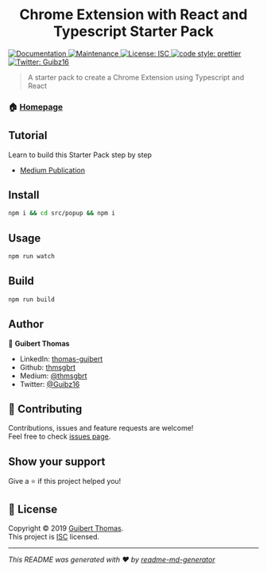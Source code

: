 <h1 align="center">Chrome Extension with React and Typescript Starter Pack</h1>
<p>
  <a href="https://github.com/thmsgbrt/Chrome-Extension-with-React-and-Typescript-Starter-Pack#readme">
    <img alt="Documentation" src="https://img.shields.io/badge/documentation-yes-brightgreen.svg" target="_blank" />
  </a>
  <a href="https://github.com/thmsgbrt/Chrome-Extension-with-React-and-Typescript-Starter-Pack/graphs/commit-activity">
    <img alt="Maintenance" src="https://img.shields.io/badge/Maintained%3F-yes-green.svg" target="_blank" />
  </a>
  <a href="https://github.com/thmsgbrt/Chrome-Extension-with-React-and-Typescript-Starter-Pack/blob/master/LICENSE">
    <img alt="License: ISC" src="https://img.shields.io/badge/License-ISC-yellow.svg" target="_blank" />
  </a>
  <a href="https://github.com/prettier/prettier">
    <img alt="code style: prettier"  src="https://img.shields.io/badge/code_style-prettier-ff69b4.svg?style=flat-square"  target="_blank"  />
  </a>
  <a href="https://twitter.com/Guibz16">
    <img alt="Twitter: Guibz16" src="https://img.shields.io/twitter/follow/Guibz16.svg?style=social" target="_blank" />
  </a>
</p>

> A starter pack to create a Chrome Extension using Typescript and React

### 🏠 [Homepage](https://github.com/thmsgbrt/Chrome-Extension-with-React-and-Typescript-Starter-Pack#readme)

## Tutorial 

Learn to build this Starter Pack step by step

- [Medium Publication](https://medium.com/@th.guibert/create-a-chrome-extension-using-react-and-typescript-50e94e14320c)

## Install

```sh
npm i && cd src/popup && npm i
```

## Usage

```sh
npm run watch
```

## Build

```sh
npm run build
```

## Author

👤 **Guibert Thomas**

- LinkedIn: [thomas-guibert](https://www.linkedin.com/in/thomas-guibert/)
- Github: [thmsgbrt](https://github.com/thmsgbrt)
- Medium: [@thmsgbrt](https://medium.com/@th.guibert)
- Twitter: [@Guibz16](https://twitter.com/Guibz16)

## 🤝 Contributing

Contributions, issues and feature requests are welcome!<br />Feel free to check [issues page](https://github.com/thmsgbrt/Chrome-Extension-with-React-and-Typescript-Starter-Pack/issues).

## Show your support

Give a ⭐️ if this project helped you!

## 📝 License

Copyright © 2019 [Guibert Thomas](https://github.com/thmsgbrt).<br />
This project is [ISC](https://github.com/thmsgbrt/Chrome-Extension-with-React-and-Typescript-Starter-Pack/blob/master/LICENSE) licensed.

---

_This README was generated with ❤️ by [readme-md-generator](https://github.com/kefranabg/readme-md-generator)_
